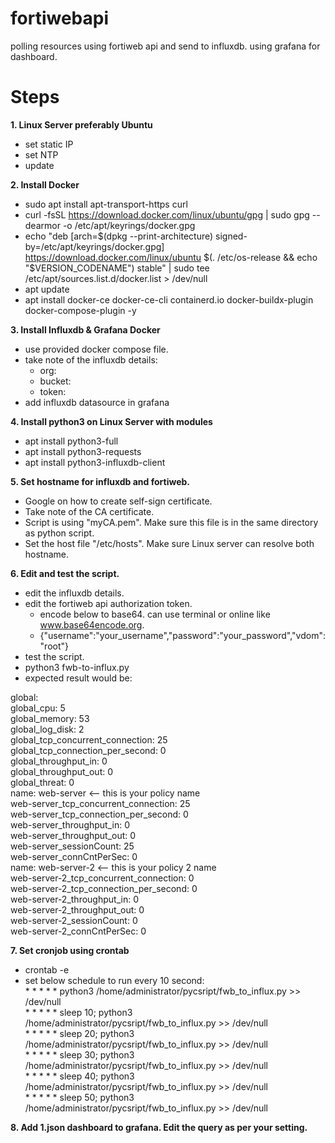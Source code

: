 # fortiwebapi
polling resources using fortiweb api and send to influxdb. using grafana for dashboard.

# Steps
**1. Linux Server preferably Ubuntu**
   - set static IP
   - set NTP
   - update

**2. Install Docker**
   - sudo apt install apt-transport-https curl
   - curl -fsSL https://download.docker.com/linux/ubuntu/gpg | sudo gpg --dearmor -o /etc/apt/keyrings/docker.gpg
   - echo "deb [arch=$(dpkg --print-architecture) signed-by=/etc/apt/keyrings/docker.gpg] https://download.docker.com/linux/ubuntu $(. /etc/os-release && echo "$VERSION_CODENAME") stable" | sudo tee /etc/apt/sources.list.d/docker.list > /dev/null
   - apt update
   - apt install docker-ce docker-ce-cli containerd.io docker-buildx-plugin docker-compose-plugin -y

**3. Install Influxdb & Grafana Docker**
   - use provided docker compose file.
   - take note of the influxdb details:
     - org:
     - bucket:
     - token:
   - add influxdb datasource in grafana

**4. Install python3 on Linux Server with modules**
   - apt install python3-full
   - apt install python3-requests
   - apt install python3-influxdb-client

**5. Set hostname for influxdb and fortiweb.**
   - Google on how to create self-sign certificate.
   - Take note of the CA certificate.
   - Script is using "myCA.pem". Make sure this file is in the same directory as python script.
   - Set the host file "/etc/hosts". Make sure Linux server can resolve both hostname.

**6. Edit and test the script.**
   - edit the influxdb details.
   - edit the fortiweb api authorization token.
     - encode below to base64. can use terminal or online like www.base64encode.org.
     - {"username":"your_username","password":"your_password","vdom":"root"}
   - test the script.
   - python3 fwb-to-influx.py
   - expected result would be:  

global:  
global_cpu: 5  
global_memory: 53  
global_log_disk: 2  
global_tcp_concurrent_connection: 25  
global_tcp_connection_per_second: 0  
global_throughput_in: 0  
global_throughput_out: 0  
global_threat: 0  
name: web-server <-- this is your policy name  
web-server_tcp_concurrent_connection: 25  
web-server_tcp_connection_per_second: 0  
web-server_throughput_in: 0  
web-server_throughput_out: 0  
web-server_sessionCount: 25  
web-server_connCntPerSec: 0  
name: web-server-2 <-- this is your policy 2 name  
web-server-2_tcp_concurrent_connection: 0  
web-server-2_tcp_connection_per_second: 0  
web-server-2_throughput_in: 0  
web-server-2_throughput_out: 0  
web-server-2_sessionCount: 0  
web-server-2_connCntPerSec: 0  

**7. Set cronjob using crontab**
   - crontab -e
   - set below schedule to run every 10 second:  
\* * * * * python3 /home/administrator/pycsript/fwb_to_influx.py >> /dev/null  
\* * * * * sleep 10; python3 /home/administrator/pycsript/fwb_to_influx.py >> /dev/null  
\* * * * * sleep 20; python3 /home/administrator/pycsript/fwb_to_influx.py >> /dev/null  
\* * * * * sleep 30; python3 /home/administrator/pycsript/fwb_to_influx.py >> /dev/null  
\* * * * * sleep 40; python3 /home/administrator/pycsript/fwb_to_influx.py >> /dev/null  
\* * * * * sleep 50; python3 /home/administrator/pycsript/fwb_to_influx.py >> /dev/null  

**8. Add 1.json dashboard to grafana. Edit the query as per your setting.**

